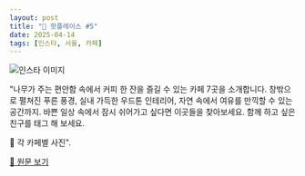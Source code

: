 ```yaml
---
layout: post
title: "📍 핫플레이스 #5"
date: 2025-04-14
tags: [인스타, 서울, 카페]
---
```


![인스타 이미지](https://scontent-ssn1-1.cdninstagram.com/v/t51.75761-15/485444696_18386110630137456_4274187377471615589_n.jpg?stp=c288.0.864.864a_dst-jpg_e35_s640x640_tt6&_nc_cat=104&ccb=1-7&_nc_sid=18de74&_nc_ohc=6EhWFZ8Fq5sQ7kNvwEVPK3c&_nc_oc=AdmATxQVnacvmH3d83tUaIFzMTn14B_UgkP7a0IZuuBx8Jz2bMS0YI-Kxj-iRyDxlRM&_nc_zt=23&_nc_ht=scontent-ssn1-1.cdninstagram.com&_nc_gid=BAIkSVqdkCq8khQpFfNjLQ&oh=00_AfGDt5fvx5240cd76xVjZgVW7npEjHZKiHxt2mxuyEqUvg&oe=680193FD)

"나무가 주는 편안함 속에서 커피 한 잔을 즐길 수 있는 카페 7곳을 소개합니다. 창밖으로 펼쳐진 푸른 풍경, 실내 가득한 우드톤 인테리어, 자연 속에서 여유를 만끽할 수 있는 공간까지. 바쁜 일상 속에서 잠시 쉬어가고 싶다면 이곳들을 찾아보세요. 함께 하고 싶은 친구를 태그 해 보세요.

📸 각 카페별 사진".

[🔗 원문 보기](https://www.instagram.com/p/DHVTvA8TTVL/)
